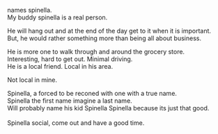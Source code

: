 names spinella.
<br>My buddy spinella is a real person. 

He will hang out and at the end of the day get to it when it is important. 
<br>But, he would rather something more than being all about business.

He is more one to walk through and around the grocery store. 
<br>Interesting, hard to get out. Minimal driving. 
<br>He is a local friend. Local in his area.

Not local in mine.

Spinella, a forced to be reconed with one with a true name. 
<br>Spinella the first name imagine a last name.
<br>Will probably name his kid Spinella Spinella because its just that good. 
<br>
<br>Spinella social, come out and have a good time. 
